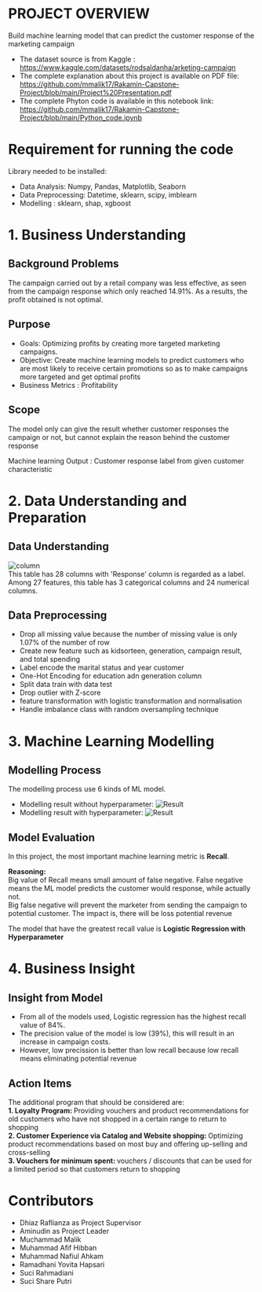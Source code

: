 # PROJECT OVERVIEW
Build machine learning model that can predict the customer response of the marketing campaign 
- The dataset source is from Kaggle : https://www.kaggle.com/datasets/rodsaldanha/arketing-campaign
- The complete explanation about this project is available on PDF file: <br>
  https://github.com/mmalik17/Rakamin-Capstone-Project/blob/main/Project%20Presentation.pdf
- The complete Phyton code is available in this notebook link: <br>
  https://github.com/mmalik17/Rakamin-Capstone-Project/blob/main/Python_code.ipynb

# <b> Requirement for running the code </b>
Library needed to be installed: <br>
- Data Analysis: Numpy, Pandas, Matplotlib, Seaborn
- Data Preprocessing: Datetime, sklearn, scipy, imblearn
- Modelling : sklearn, shap, xgboost

# <b> 1. Business Understanding </b>
## Background Problems
The campaign carried out by a retail company was less effective, as seen from the campaign response which only reached 14.91%. As a results, the profit obtained is not optimal.

## Purpose
- Goals: Optimizing profits by creating more targeted marketing campaigns.
- Objective: Create machine learning models to predict customers who are most likely to receive certain promotions so as to make campaigns more targeted and get optimal profits
- Business Metrics : Profitability

## Scope
The model only can give the result whether customer responses the campaign or not, but cannot explain the reason behind the customer response

Machine learning Output : Customer response label from given customer characteristic

# <b> 2. Data Understanding and Preparation </b>
## Data Understanding 
![column](https://github.com/mmalik17/marketing-campaign-analysis/blob/main/fig/Column-List.jpg?raw=true)
<br>
This table has 28 columns with 'Response' column is regarded as a label. Among 27 features, this table has 3 categorical columns and 24 numerical columns.
## Data Preprocessing
- Drop all missing value because the number of missing value is only 1.07% of the number of row
- Create new feature such as kidsorteen, generation, campaign result, and total spending
- Label encode the marital status and year customer
- One-Hot Encoding for education adn generation column
- Split data train with data test
- Drop outlier with Z-score
- feature transformation with logistic transformation and normalisation
- Handle imbalance class with random oversampling technique

# <b> 3. Machine Learning Modelling </b>
## Modelling Process
The modelling process use 6 kinds of ML model. 

- Modelling result without hyperparameter:
![Result](https://github.com/mmalik17/marketing-campaign-analysis/blob/main/fig/without-hyperparam.jpg?raw=true)
- Modelling result with hyperparameter:
![Result](https://github.com/mmalik17/marketing-campaign-analysis/blob/main/fig/with-hyperparam.jpg?raw=true)

## Model Evaluation
In this project, the most important machine learning metric is <b>Recall</b>. 

<b> Reasoning: </b> <br>
Big value of Recall means small amount of false negative. False negative means the ML model predicts the customer would response, while actually not. <br>
Big false negative will prevent the marketer from sending the campaign to potential customer. The impact is, there will be loss potential revenue

The model that have the greatest recall value is <b> Logistic Regression with Hyperparameter </b>

# <b> 4. Business Insight </b>
## Insight from Model
- From all of the models used, Logistic regression has the highest recall value of 84%.
- The precision value of the model is low (39%), this will result in an increase in campaign costs. 
- However, low precission is better than low recall because low recall means eliminating potential revenue

## Action Items  
The additional program that should be considered are: <br>
<b> 1. Loyalty Program: </b> Providing vouchers and product recommendations for old customers who have not shopped in a certain range to return to shopping <br>
<b> 2. Customer Experience via Catalog and Website shopping: </b> Optimizing product recommendations based on most buy and offering up-selling and cross-selling <br>
<b> 3. Vouchers for minimum spent: </b> vouchers / discounts that can be used for a limited period so that customers return to shopping
 
 # Contributors
 
 - Dhiaz Raflianza as Project Supervisor
 - Aminudin as Project Leader
 - Muchammad Malik
 - Muhammad Afif Hibban
 - Muhammad Nafiul Ahkam
 - Ramadhani Yovita Hapsari
 - Suci Rahmadiani
 - Suci Share Putri

